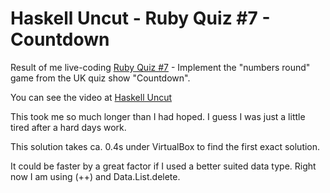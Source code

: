 Haskell Uncut - Ruby Quiz #7 - Countdown
========================================

Result of me live-coding [Ruby Quiz #7](http://www.rubyquiz.com/quiz7.html) - Implement the "numbers round" game from the UK quiz show "Countdown".

You can see the video at [Haskell Uncut](http://youtube.com/user/entirelysubjective)

This took me so much longer than I had hoped. I guess I was just a little tired after a hard days work.

This solution takes ca. 0.4s under VirtualBox to find the first exact solution. 

It could be faster by a great factor if I used a better suited data type. Right now I am using (++) and Data.List.delete.
